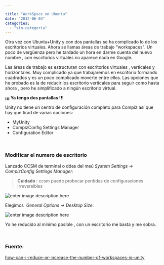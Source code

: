 ```yaml
---

title: "WorkSpace en Ubuntu"
date: "2012-06-04"
categories: 
  - "sin-categoria"
---
```


Otra vez con Ubuntu+Unity y con dos pantallas se ha complicado lo de los escritorios virtuales. Ahora se llamas áreas de trabajo "workspaces". Un poco de vergüenza pero he tardado un hora en darme cuenta del nuevo nombre , con escritorios virtuales no aparece nada en Google.

Las áreas de trabajo es estructuran con escritorios virtuales , verticales y horizontales. Muy complicado ya que trabajaremos en escritorio formando cuadrados y es un poco complicado moverte entre ellos. Las opciones que he probado es la de reducir los escritorio verticales para seguir como hasta ahora , pero he simplificado a ningún escritorio virtual.

**¡¡¡ Ya tengo dos pantallas !!!**

Unity no tiene un centro de configuración completo para Compiz así que hay que tirad de varias opciones:

- MyUnity
- CompizConfig Settings Manager
- Configuration Editor

 

### Modificar el numero de escritorio

Lanzado CCSM de terminal o ddes del meú _System Settings -> CompizConfig Settings Manager_:

> **Cuidado :** ccsm puede probocar perdidas de configuraciones irreversibles

![enter image description here](images/MSC0W.png)

Elegimos  _General Options -> Desktop Size_:

![enter image description here](images/M25hA.png)

Yo he reducido al mínimo posible , con un escritorio me basta y me sobra.

 

### Fuente:

[how-can-i-reduce-or-increase-the-number-of-workspaces-in-unity](https://askubuntu.com/questions/34572/how-can-i-reduce-or-increase-the-number-of-workspaces-in-unity "how-can-i-reduce-or-increase-the-number-of-workspaces-in-unity")

